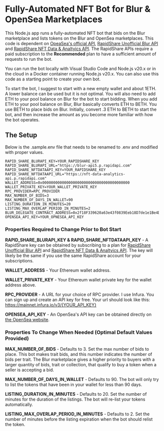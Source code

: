 # Fully-Automated NFT Bot for Blur & OpenSea Marketplaces

This Node.js app runs a fully-automated NFT bot that bids on the Blur marketplace and lists 
tokens on the Blur and OpenSea marketplaces. This code is dependent on [OpeaSea's official API](https://github.com/ProjectOpenSea/opensea-js), [RapidShare Unofficial Blur API](https://rapidapi.com/dmitriaa/api/blur-api5)
and [RapidShare NFT Data & Analtyics API](https://rapidapi.com/dmitriaa/api/nft-data-analytics-api). The RapidShare APIs require a paid subscription to the **Recommended** plan to have a sufficient amount of requests to 
run the bot.

You can run the bot locally with Visual Studio Code and Node.js v20.x or in the cloud in a Docker container running Node.js v20.x. You can also use this code as a starting point to create your own bot. 

To start the bot, I suggest to start with a new empty wallet and about 1ETH. A lower balance can be used but it is not optimal. You will also need to add ETH to your pool balance on Blur for the bot to start bidding.
When you add ETH to your pool balance on Blur, Blur basically converts ETH to BETH. You use BETH to place bids on Blur. Initially, convert .3 ETH to BETH to start the bot, and then increase the amount as you become more familiar with how the bot
operates.

## The Setup

Below is the .sample.env file that needs to be renamed to .env and modified with proper values.

```
RAPID_SHARE_BLURAPI_KEY=YOUR_RAPIDSHARE_KEY
RAPID_SHARE_BLURAPI_URL="https://blur-api5.p.rapidapi.com"
RAPID_SHARE_NFTDATAAPI_KEY=YOUR_RAPIDSHARE_KEY
RAPID_SHARE_NFTDATAAPI_URL="https://nft-data-analytics-api.p.rapidapi.com"
WALLET_ADDRESS=0x0000000000000000000000000000000000000000
WALLET_PRIVATE_KEY=YOUR_WALLET_PRIVATE_KEY
RPC_PROVIDER=RPC_PROVIDER
MAX_NUMBER_OF_BIDS=3
MAX_NUMBER_OF_DAYS_IN_WALLET=90
LISTING_DURATION_IN_MINUTES=20
LISTING_MAX_OVERLAP_PERIOD_IN_MINUTES=2
BLUR_DELEGATE_CONTRACT_ADDRESS=0x2f18F339620a63e43f0839Eeb18D7de1e1Be4DfB
OPENSEA_API_KEY=YOUR_OPNESEA_API_KEY
```

### Properties Required to Change Prior to Bot Start

**RAPID_SHARE_BLURAPI_KEY & RAPID_SHARE_NFTDATAAPI_KEY** - A RapidShare key can be obtained by subscribing to a plan for [RapidShare Unofficial Blur API](https://rapidapi.com/dmitriaa/api/blur-api5) and [RapidShare NFT Data & Analtyics API](https://rapidapi.com/dmitriaa/api/nft-data-analytics-api). 
The key will likely be the same if you use the same RapidShare account for your subscriptions.

**WALLET_ADDRESS** - Your Ethereum wallet address.

**WALLET_PRIVATE_KEY** - Your Ethereum wallet private key for the wallet address above.

**RPC_PROVIDER** - A URL for your choice of RPC provider. I use Infura. You can sign up and create an API key for free. Your url should look like this: https://mainnet.infura.io/v3/{YOUR_API_KEY}

**OPENSEA_API_KEY** - An OpenSea's API key can be obtained directly on [the OpenSea website](https://docs.opensea.io/reference/api-keys). 

### Properties To Change When Needed (Optimal Default Values Provided)

**MAX_NUMBER_OF_BIDS** - Defaults to 3. Set the max number of bids to place. This bot makes trait bids, and this number indicates the number of bids per trait. The Blur marketplace gives a higher priority to buyers with a larger quantity of bids, trait or collection, that qualify to buy a token 
when a seller is accepting a bid.

**MAX_NUMBER_OF_DAYS_IN_WALLET** - Defaults to 90. The bot will only try to list the tokens that have been in your wallet for less than 90 days.

**LISTING_DURATION_IN_MINUTES** - Defaults to 20. Set the number of minutes for the duration of the listings. The bot will re-list your tokens automatically.

**LISTING_MAX_OVERLAP_PERIOD_IN_MINUTES** - Defaults to 2. Set the number of minutes before the listing expiration when the bot should relist the token.